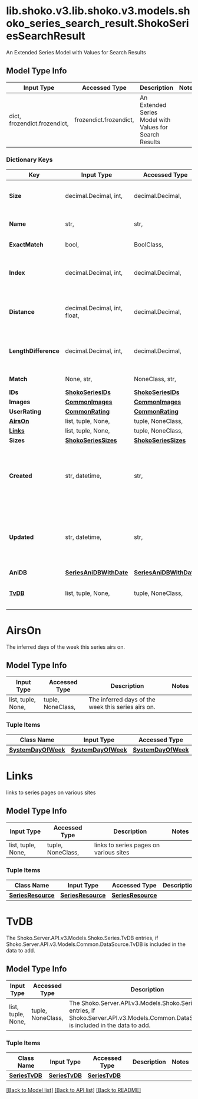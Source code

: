 # lib.shoko.v3.lib.shoko.v3.models.shoko_series_search_result.ShokoSeriesSearchResult

An Extended Series Model with Values for Search Results

## Model Type Info
Input Type | Accessed Type | Description | Notes
------------ | ------------- | ------------- | -------------
dict, frozendict.frozendict,  | frozendict.frozendict,  | An Extended Series Model with Values for Search Results | 

### Dictionary Keys
Key | Input Type | Accessed Type | Description | Notes
------------ | ------------- | ------------- | ------------- | -------------
**Size** | decimal.Decimal, int,  | decimal.Decimal,  | number of direct children (number of series in group, eps in series, etc) | value must be a 32 bit integer
**Name** | str,  | str,  | The server&#x27;s title. This will use overrides, the naming settings, MainTitle if all else fails. This is a guaranteed fallback | 
**ExactMatch** | bool,  | BoolClass,  | Indicates whether the search result is an exact match to the query. | [optional] 
**Index** | decimal.Decimal, int,  | decimal.Decimal,  | Represents the position of the match within the sanitized string.  This property is only applicable when ExactMatch is set to true.  A lower value indicates a match that occurs earlier in the string. | [optional] value must be a 32 bit integer
**Distance** | decimal.Decimal, int, float,  | decimal.Decimal,  | Represents the similarity measure between the sanitized query and the sanitized matched result.  This may be the sorensen-dice distance or the tag weight when comparing tags for a series.  A lower value indicates a more similar match. | [optional] value must be a 64 bit float
**LengthDifference** | decimal.Decimal, int,  | decimal.Decimal,  | Represents the absolute difference in length between the sanitized query and the sanitized matched result.  A lower value indicates a match with a more similar length to the query. | [optional] value must be a 32 bit integer
**Match** | None, str,  | NoneClass, str,  | Contains the original matched substring from the original string. | [optional] 
**IDs** | [**ShokoSeriesIDs**](ShokoSeriesIDs.md) | [**ShokoSeriesIDs**](ShokoSeriesIDs.md) |  | [optional] 
**Images** | [**CommonImages**](CommonImages.md) | [**CommonImages**](CommonImages.md) |  | [optional] 
**UserRating** | [**CommonRating**](CommonRating.md) | [**CommonRating**](CommonRating.md) |  | [optional] 
**[AirsOn](#AirsOn)** | list, tuple, None,  | tuple, NoneClass,  | The inferred days of the week this series airs on. | [optional] 
**[Links](#Links)** | list, tuple, None,  | tuple, NoneClass,  | links to series pages on various sites | [optional] 
**Sizes** | [**ShokoSeriesSizes**](ShokoSeriesSizes.md) | [**ShokoSeriesSizes**](ShokoSeriesSizes.md) |  | [optional] 
**Created** | str, datetime,  | str,  | The time when the series was created, during the process of the first file being added | [optional] value must conform to RFC-3339 date-time
**Updated** | str, datetime,  | str,  | The time when the series was last updated | [optional] value must conform to RFC-3339 date-time
**AniDB** | [**SeriesAniDBWithDate**](SeriesAniDBWithDate.md) | [**SeriesAniDBWithDate**](SeriesAniDBWithDate.md) |  | [optional] 
**[TvDB](#TvDB)** | list, tuple, None,  | tuple, NoneClass,  | The Shoko.Server.API.v3.Models.Shoko.Series.TvDB entries, if Shoko.Server.API.v3.Models.Common.DataSource.TvDB  is included in the data to add. | [optional] 

# AirsOn

The inferred days of the week this series airs on.

## Model Type Info
Input Type | Accessed Type | Description | Notes
------------ | ------------- | ------------- | -------------
list, tuple, None,  | tuple, NoneClass,  | The inferred days of the week this series airs on. | 

### Tuple Items
Class Name | Input Type | Accessed Type | Description | Notes
------------- | ------------- | ------------- | ------------- | -------------
[**SystemDayOfWeek**](SystemDayOfWeek.md) | [**SystemDayOfWeek**](SystemDayOfWeek.md) | [**SystemDayOfWeek**](SystemDayOfWeek.md) |  | 

# Links

links to series pages on various sites

## Model Type Info
Input Type | Accessed Type | Description | Notes
------------ | ------------- | ------------- | -------------
list, tuple, None,  | tuple, NoneClass,  | links to series pages on various sites | 

### Tuple Items
Class Name | Input Type | Accessed Type | Description | Notes
------------- | ------------- | ------------- | ------------- | -------------
[**SeriesResource**](SeriesResource.md) | [**SeriesResource**](SeriesResource.md) | [**SeriesResource**](SeriesResource.md) |  | 

# TvDB

The Shoko.Server.API.v3.Models.Shoko.Series.TvDB entries, if Shoko.Server.API.v3.Models.Common.DataSource.TvDB  is included in the data to add.

## Model Type Info
Input Type | Accessed Type | Description | Notes
------------ | ------------- | ------------- | -------------
list, tuple, None,  | tuple, NoneClass,  | The Shoko.Server.API.v3.Models.Shoko.Series.TvDB entries, if Shoko.Server.API.v3.Models.Common.DataSource.TvDB  is included in the data to add. | 

### Tuple Items
Class Name | Input Type | Accessed Type | Description | Notes
------------- | ------------- | ------------- | ------------- | -------------
[**SeriesTvDB**](SeriesTvDB.md) | [**SeriesTvDB**](SeriesTvDB.md) | [**SeriesTvDB**](SeriesTvDB.md) |  | 

[[Back to Model list]](../../README.md#documentation-for-models) [[Back to API list]](../../README.md#documentation-for-api-endpoints) [[Back to README]](../../README.md)


